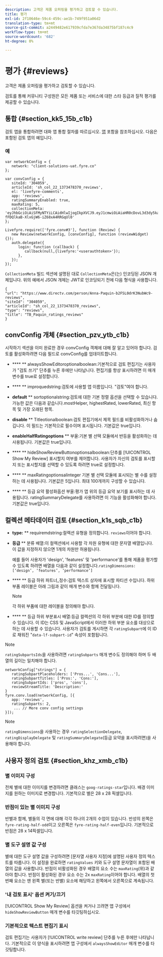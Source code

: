 ```yaml
---
description: 고객은 제품 오퍼링을 평가하고 검토할 수 있습니다.
title: 평가
exl-id: 2f10646e-59c4-459c-ae1b-749f951a06d2
translation-type: tm+mt
source-git-commit: a2449482e617939cfda7e367da34875bf187c4c9
workflow-type: tm+mt
source-wordcount: '682'
ht-degree: 0%

---
```


# 평가 {#reviews}

고객은 제품 오퍼링을 평가하고 검토할 수 있습니다.

검토를 통해 커뮤니티 구성원은 모든 제품 또는 서비스에 대한 스타 등급과 질적 평가를 제공할 수 있습니다.

## 통합 {#section_kk5_15b_c1b}

검토 앱을 통합하려면 대화 앱 통합 절차를 따르십시오. [앱](/help/implementation/c-livefyre-identity-comp/t-using-studio-to-connect-your-social-apps-to-your-livefyre-implementation.md) 포함을 참조하십시오. 다음은 포함된 검토 앱의 예입니다.

### 예

```
var networkConfig = { 
   network: "client-solutions-uat.fyre.co" 
}; 
  
var convConfig = { 
   siteId: '304059', 
   articleId: 'sh_col_22_1373478370_reviews', 
   el: 'livefyre-comments', 
   app: 'reviews', 
   ratingSummaryEnabled: true, 
   maxRating: 5, 
   collectionMeta: 'eyJhbGciOiAiSFMyNTYiLCAidHlwIjogIkpXVCJ9.eyJ1cmwiOiAiaHR0cDovL3d3dy5kaXJlY3R2LmNvbS9wZXJzb24vQW5uYS1QYXF1aW4tYjJGU0wwZHJLM051YldjOS1yZXZpZXdzIiwgInNpdGVJZCI6ICIzMDQwNTkiLCAiYXJ0aWNsZUlkIjogInNoX2NvbF8yMl8xMzczNDc4MzcwX3Jldmlld3MiLCAidHlwZSI6ICJyZXZpZXdzIiwgInRpdGxlIjogIlRCX1BhcXVpbl9yYXRpbmdzX3Jldmlld3MifQ.hes3KMwygCG-fFDQlkaB-XlxGjW6-iZ68xA4RRGqUl0' 
}; 
  
Livefyre.require(['fyre.conv#3'], function (Review) { 
   new Review(networkConfig, [convConfig], function (reviewWidget) {}); 
   auth.delegate({ 
      login: function (callback) { 
         callback(null,{livefyre:'<userauthtoken>'}); 
      }, 
   }); 
});
```

`CollectionMeta` 빌드 섹션에 설명된 대로 `CollectionMeta`은(는) 인코딩된 JSON 개체입니다. 위의 예에서 JSON 개체는 JWT로 인코딩되기 전에 다음 형식을 사용합니다.

```
{ 
"url": "https://www.directv.com/person/Anna-Paquin-b2FSL0drK3NubWc9-reviews",  
"siteId": "304059",  
"articleId": "sh_col_22_1373478370_reviews",  
"type": "reviews",  
"title": "TB_Paquin_ratings_reviews" 
}
```

## convConfig 개체 {#section_pzv_ytb_c1b}

시작하기 섹션을 이미 완료한 경우 convConfig 객체에 대해 잘 알고 있어야 합니다. 검토를 활성화하려면 다음 필드로 convConfig를 업데이트합니다.

* **** ** alwaysShowEditoroptionalboolean:기본적으로 검토 편집기는 사용자가 &quot;검토 쓰기&quot; 단추를 누른 후에만 나타납니다. 편집기를 항상 표시하려면 이 매개 변수를 true로 설정합니다.

* **** ** improquedstring:검토에 사용할 앱 이름입니다. &quot;검토&quot;여야 합니다.

* **default** ** sortoptionalstring:검토에 대한 기본 정렬 옵션을 선택할 수 있습니다. 가능한 값은 다음과 같습니다.mostHelper, highestRated, lowerRated, 최신 항목 및 가장 오래된 항목.

* **disable** ** Titleotionalboolean:검토 편집기에서 제목 필드를 비활성화하거나 숨깁니다. 이 필드는 기본적으로 필수이며 표시됩니다. 기본값은 true입니다.

* **enableHalfRatingoptions** ** 부울:기본 별 선택 모듈에서 반등을 활성화하는 데 사용됩니다. 기본값은 true입니다.

* **** ** hideShowReviewButtonoptionsalboolean:단추를  [!UICONTROL Show My Review] 표시할지 여부를 제어합니다. 사용자가 자신의 검토를 표시할지 또는 표시할지를 선택할 수 있도록 하려면 true로 설정합니다.

* **** ** maxRatingoptionsalinteger 기본 별 선택 모듈에 표시되는 별 수를 설정하는 데 사용됩니다. 기본값은 5입니다. 최대 100개까지 구성할 수 있습니다.

* **** ** 등급 요약 활성화옵션 부울:평가 앱 위의 등급 요약 보기를 표시하는 데 사용됩니다. ratingSummaryDelegate를 사용하려면 이 기능을 활성화해야 합니다. 기본값은 true입니다.

## 컬렉션 메타데이터 검토 {#section_k1s_sqb_c1b}

* **type:** ** requiremdstring:컬렉션 유형을 정의합니다. `reviews`이어야 합니다.

* **등급** ** 분류 배열:이 컬렉션에서 사용할 각 차원 유형에 대한 문자열 배열입니다. 이 값을 지정하지 않으면 1개의 차원만 허용됩니다.

   예를 들어 사용자가 &#39;design&#39;, &#39;features&#39; 및 &#39;performance&#39;를 통해 제품을 평가할 수 있도록 하려면 배열을 다음과 같이 설정합니다.`ratingDimensions: [‘design’, ‘features’, ‘performance’]`

* **** ** 등급 하위 파트너_정수:검토 텍스트 상자에 표시할 파티션 수입니다. 하위 부품 레이블은 아래 그림과 같이 매개 변수와 함께 전달됩니다.

   >[!NOTE]
   >각 하위 부품에 대한 레이블을 정의해야 합니다.

* **** ** 등급 하위 부분표시 배열:등급 컬렉션의 각 하위 부분에 대한 ID를 정의할 수 있습니다. 이 ID는 CSS 및 JavaScript에서 이러한 하위 부분 요소를 대상으로 하는 데 사용할 수 있습니다. 사용자가 검토를 게시하면 각 `ratingSubpart`에 이 ID로 채워진 &quot;`data-lf-subpart-id`&quot; 속성이 포함됩니다.

>[!NOTE]
>
>`ratingSubpartsIds`을 사용하려면 `ratingSubparts` 매개 변수도 정의해야 하며 두 배열의 길이는 일치해야 합니다.

```
networkConfig["strings"] = { 
   ratingSubpartPlaceholders: ['Pros...', 'Cons...'], 
   ratingSubpartTitles: ['Pros:', 'Cons:'], 
   ratingSubpartIds: ['pros', 'cons'], 
   reviewStreamTitle: 'Description:' 
} 
fyre.conv.load(networkConfig, [{ 
   app: 'reviews', 
   ratingSubparts: 2, 
    ... // More conv config settings 
}]);
```

>[!NOTE]
>
>`ratingDimensions`을 사용하는 경우 `ratingSelectionDelegate`, `ratingDisplayDelegate` 및 `ratingSummaryDelegate`(등급 요약을 표시하려면)을 사용해야 합니다.

## 사용자 정의 검토 {#section_khz_xmb_c1b}

### 별 이미지 구성

전체 별에 대한 이미지를 변경하려면 클래스는 `goog-ratings-star`입니다. 배경 이미지를 원하는 이미지로 변경합니다. 기본적으로 별은 28 x 28 픽셀입니다.

### 반점이 있는 별 이미지 구성

반별과 함께, 별들의 각 면에 대해 각각 하나의 2개의 수업이 있습니다. 반성의 왼쪽은 `fyre-rating-half-odd`이고 오른쪽은 `fyre-rating-half-even`입니다. 기본적으로 반점은 28 x 14픽셀입니다.

### 별 도구 설명 값 구성

별에 대한 도구 설명 값을 구성하려면 [문자열 사용자 지정]에 설명된 사용자 정의 텍스트를 따릅니다. 이 설정을 완료하면 `ratingValues` 키와 도구 설명 문자열이 포함된 배열의 값을 사용합니다. 반점이 비활성화된 경우 배열의 요소 수는 `maxRating`(위)과 같아야 합니다. 반점이 활성화된 경우 요소 수는 2x `maxRating`이어야 합니다. 배열의 첫 번째 요소는 맨 왼쪽 별(또는 반별) 요소에 해당하고 왼쪽에서 오른쪽으로 계속됩니다.

### &#39;내 검토 표시&#39; 옵션 켜기/끄기

[!UICONTROL Show My Review] 옵션을 켜거나 끄려면 앱 구성에서 `hideShowReviewButton` 매개 변수를 타깃팅하십시오.

### 기본적으로 텍스트 편집기 표시

검토 편집기는 사용자가 [!UICONTROL write review] 단추를 누른 후에만 나타납니다. 기본적으로 이 양식을 표시하려면 앱 구성에서 `alwaysShowEditor` 매개 변수를 타깃팅합니다.
